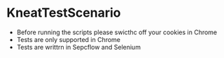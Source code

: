 # KneatTestScenario
* Before running the scripts please swicthc off your cookies in Chrome
* Tests are only supported in Chrome
* Tests are writtrn in Sepcflow and Selenium
